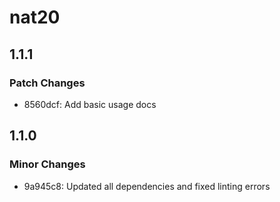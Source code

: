 # nat20

## 1.1.1

### Patch Changes

- 8560dcf: Add basic usage docs

## 1.1.0

### Minor Changes

- 9a945c8: Updated all dependencies and fixed linting errors
